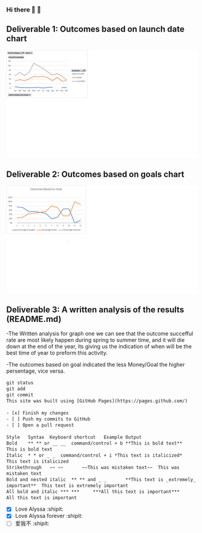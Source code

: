 ### Hi there 👋 :hankey:

<!--
**lewiclark/lewiclark** is a ✨ _special_ ✨ repository because its `README.md` (this file) appears on your GitHub profile.

Here are some ideas to get you started:

- 🔭 I’m currently working on ...
- 🌱 I’m currently learning ...
- 👯 I’m looking to collaborate on ...
- 🤔 I’m looking for help with ...
- 💬 Ask me about ...
- 📫 How to reach me: ...
- 😄 Pronouns: ...
- ⚡ Fun fact: ...
-->

## Deliverable 1: Outcomes based on launch date chart
![](resources/Theater_Outcomes_vs_Launch.png)
## Deliverable 2: Outcomes based on goals chart
![](resources/Outcomes_vs_Goals.png)

## Deliverable 3: A written analysis of the results (README.md)

-The Written analysis for graph one we can see that the outcome succefful rate are most likely happen during spring to summer time, and it will die down at the end of the year, its giving us the indication of when will be the best time of year to preform this activity.

-The outcomes based on goal indicated the less Money/Goal the higher persentage, vice versa.






```
git status
git add
git commit
This site was built using [GitHub Pages](https://pages.github.com/)

- [x] Finish my changes
- [ ] Push my commits to GitHub
- [ ] Open a pull request

Style	Syntax	Keyboard shortcut	Example	Output
Bold	** ** or __ __	command/control + b	**This is bold text**	This is bold text
Italic	* * or _ _	command/control + i	*This text is italicized*	This text is italicized
Strikethrough	~~ ~~		~~This was mistaken text~~	This was mistaken text
Bold and nested italic	** ** and _ _		**This text is _extremely_ important**	This text is extremely important
All bold and italic	*** ***		***All this text is important***	All this text is important

```
- [x] Love Alyssa :shipit:
- [x] Love Alyssa forever :shipit:
- [ ] 爱我不 :shipit:
